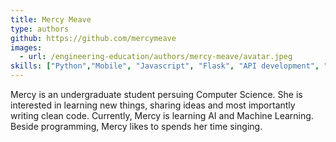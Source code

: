 ```yaml
---
title: Mercy Meave
type: authors
github: https://github.com/mercymeave
images:
  - url: /engineering-education/authors/mercy-meave/avatar.jpeg 
skills: ["Python","Mobile", "Javascript", "Flask", "API development", "Frontend development"]
---
```

Mercy is an undergraduate student persuing Computer Science. She is interested in learning new things, sharing ideas and most importantly writing clean code. Currently, Mercy is learning AI and Machine Learning. Beside programming, Mercy likes to spends her time singing.
